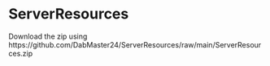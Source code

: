 # ServerResources
Download the zip using https\://github.com/DabMaster24/ServerResources/raw/main/ServerResources.zip
